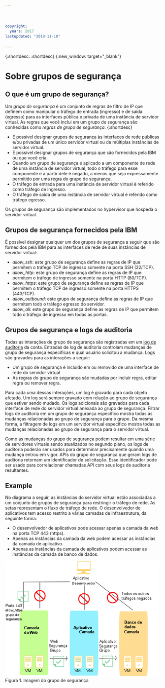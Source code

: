 ```yaml
---



copyright:
  years: 2017
lastupdated: "2018-11-10"

---
```


{:shortdesc: .shortdesc}
{:new_window: target="_blank"}

# Sobre grupos de segurança

## O que é um grupo de segurança?
Um *grupo de segurança* é um conjunto de regras de filtro de IP que definem como manipular o tráfego de
entrada (ingresso) e de saída (egresso) para as interfaces pública e privada de uma instância de servidor virtual. As
regras que você inclui em um grupo de segurança são conhecidas como *regras de grupo de segurança*.
{:shortdesc}

* É possível designar grupos de segurança às interfaces de rede públicas e/ou privadas de um único servidor virtual ou de múltiplas instâncias de servidor virtual.
* É possível designar grupos de segurança que são fornecidos pela IBM ou que você cria.
* Quando um grupo de segurança é aplicado a um componente de rede de uma instância de servidor virtual, todo o tráfego para esse componente e a partir dele é negado, a menos que seja expressamente permitido por uma regra do grupo de segurança.
* O tráfego de entrada para uma instância de servidor virtual é referido como tráfego de ingresso.
* O tráfego de saída de uma instância de servidor virtual é referido como tráfego egresso.

Os grupos de segurança são implementados no hypervisor que hospeda o servidor virtual.

## Grupos de segurança fornecidos pela IBM
É possível designar qualquer um dos grupos de segurança a seguir que são fornecidos pela IBM para as interfaces
de rede de suas instâncias de servidor virtual:

* *allow_ssh*: este grupo de segurança define as regras de IP que permitem o tráfego TCP de ingresso somente na porta SSH (22/TCP).
* *allow_http*: este grupo de segurança define as regras de IP que permitem o tráfego de ingresso somente na porta HTTP (80/TCP).
* *allow_https*: este grupo de segurança define as regras de IP que permitem o tráfego TCP de ingresso somente na porta HTTPS (443/TCP).
* *allow_outbound*: este grupo de segurança define as regras de IP que permitem todo o tráfego egresso do servidor.
* *allow_all*: este grupo de segurança define as regras de IP que permitem todo o tráfego de ingresso em todas as portas.

## Grupos de segurança e logs de auditoria
Todas as interações de grupo de segurança são registradas em um [log de auditoria](/docs/customer-portal/cpmonenv.html#cp_viewacctauditlog) da conta. Entradas de log de auditoria controlam mudanças de grupo de segurança específicas e qual usuário solicitou a mudança. Logs são gravados para as interações a seguir:
* Um grupo de segurança é incluído em ou removido de uma interface de rede do servidor virtual
* As regras do grupo de segurança são mudadas por incluir regra, editar regra ou remover regra.

Para cada uma dessas interações, um log é gravado para cada objeto afetado. Um log será sempre gravado com relação ao grupo de segurança que estiver sendo mudado. Os logs adicionais são gravados para cada interface de rede do servidor virtual anexada ao grupo de segurança. Filtrar logs de auditoria em um grupo de segurança específico mostra todas as mudanças relacionadas ao grupo de segurança para o grupo. Da mesma forma, a filtragem de logs em um servidor virtual específico mostra todas as mudanças relacionadas ao grupo de segurança para o servidor virtual.

Como as mudanças do grupo de segurança podem resultar em uma série de servidores virtuais sendo atualizados no segundo plano, os logs de auditoria poderão ser usados para determinar precisamente quando uma mudança entrou em vigor.  APIs do grupo de segurança que geram logs de auditoria retornam um identificador de solicitação. Esse identificador pode ser usado para correlacionar chamadas API com seus logs de auditoria resultantes.

## Example
No diagrama a seguir, as instâncias do servidor virtual estão associadas a um conjunto de grupos de segurança para restringir o tráfego de rede. As setas representam o fluxo de tráfego de rede. O desenvolvedor de aplicativos tem acesso restrito a várias camadas de infraestrutura, da seguinte forma:

* O desenvolvedor de aplicativos pode acessar apenas a camada da web na porta TCP 443 (https).
* Apenas as instâncias da camada da web podem acessar as instâncias da camada de aplicativo.
* Apenas as instâncias da camada de aplicativos podem acessar as instâncias da camada de banco de dados. 

![ Imagem de Grupo de segurança](images/SecurityGroups.png "A imagem mostra o fluxo do tráfego de rede com um conjunto de grupos de segurança ativado") Figura 1. Imagem do grupo de segurança


